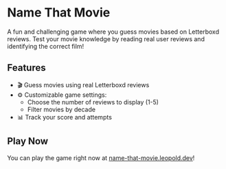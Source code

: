 # Name That Movie

A fun and challenging game where you guess movies based on Letterboxd reviews. Test your movie knowledge by reading real user reviews and identifying the correct film!

## Features

- 🎬 Guess movies using real Letterboxd reviews
- ⚙️ Customizable game settings:
  - Choose the number of reviews to display (1-5)
  - Filter movies by decade
- 📊 Track your score and attempts

## Play Now

You can play the game right now at [name-that-movie.leopold.dev](https://name-that-movie.leopold.dev)!
